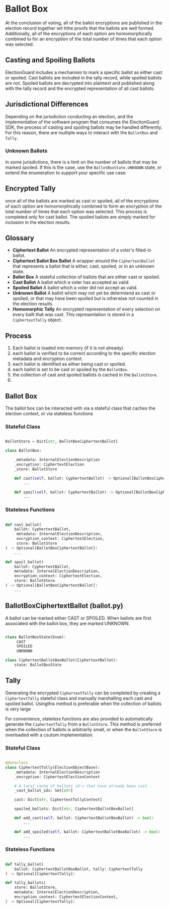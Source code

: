 # Ballot Box

At the conclusion of voting, all of the ballot encryptions are published in the election record together wit hthe proofs that the ballots are well formed.  Additionally, all of the encryptions of each option are homomorphically combined to for an encryption of the total number of times that each option was selected.

## Casting and Spoiling Ballots

ElectionGuard includes a mechanism to mark a specific ballot as either cast or spoiled.  Cast ballots are included in the tally record, while spoiled ballots are not.  Spoiled ballots are decrypted into plaintext and published along with the tally record and the encrypted representation of all cast ballots.

## Jurisdictional Differences

Depending on the jurisdiction conducting an election, and the implementation of the software program that consumes the ElectionGuard SDK, the process of casting and spoiling ballots may be handled differently. For this reason, there are multiple ways to interact with the `BallotBox` and `Tally`.

### Unknown Ballots

In some jurisdictions, there is a limit on the number of ballots that may be marked spoiled.  If this is the case, use the `BallotBoxState.UNKNOWN` state, or extend the enumeration to support your specific use case.

## Encrypted Tally

once all of the ballots are marked as cast or spoiled, all of the encryptions of each option are homomorphically combined to form an encryption of the total number of times that each option was selected.  This process is completed only for cast ballot.  The spoiled ballots are simply marked for inclusion in the election results.

## Glossary

- **Ciphertext Ballot** An encrypted representation of a voter's filled-in ballot.
- **Ciphertext Ballot Box Ballot** A wrapper around the `CiphertextBallot` that represents a ballot that is either, cast, spoiled, or in an unknown state.
- **Ballot Box** A stateful collection of ballots that are either cast or spoiled.
- **Cast Ballot** A ballot which a voter has accepted as valid.
- **Spoiled Ballot** A ballot which a voter did not accept as valid.
- **Unknown Ballot** A ballot which may not yet be determiend as cast or spoiled, or that may have been spoiled but is otherwise not counted in the election results.
- **Homomorphic Tally** An encrypted representation of every selection on every ballt that was cast.  This representation is stored in a `CiphertextTally` object.

## Process

1. Each ballot is loaded into memory (if it is not already).
2. each ballot is verified to be correct according to the specific election metadata and encryption context.
2. each ballot is identified as either being cast or spoiled.
3. each ballot is set to be cast or spoiled by the `BallotBox`.
4. the collection of cast and spoiled ballots is cached in the `BallotStore`.
5. 

## Ballot Box

The ballot box can be interacted with via a stateful class that caches the election context, or via stateless functions

### Stateful Class

```python

BallotStore = Dict[str, BallotBoxCiphertextBallot]

class BallotBox:

    _metadata: InternalElectionDescription
    _encryption: CiphertextElection
    _store: BallotStore

    def cast(self, ballot: CyphertextBallot) -> Optional[BallotBoxCiphertextBallot]:
        ...

    def spoil(self, ballot: CyphertextBallot) -> Optional[BallotBoxCiphertextBallot]:
        ...

```

### Stateless Functions

``` python

def cast_ballot(
    ballot: CyphertextBallot,
     metadata: InternalElectionDescription, 
     encryption_context: CiphertextElection, 
     store: BallotStore
) -> Optional[BallotBoxCiphertextBallot]:
    ...

def spoil_ballot(
    ballot: CyphertextBallot, 
    metadata: InternalElectionDescription, 
    encryption_context: CiphertextElection, 
    store: BallotStore
) -> Optional[BallotBoxCiphertextBallot]:
    ...

```

## BallotBoxCiphertextBallot (ballot.py)

A ballot can be marked either CAST or SPOILED.  When ballots are first associated with the ballot box, they are marked UNKNOWN.

```python

class BallotBoxState(Enum):
     CAST
     SPOILED
     UNKNOWN

class CiphertextBallotBoxBallot(CiphertextBallot):
    state: BallotBoxState

```

## Tally

Generating the encrypted `CiphertextTally` can be completed by creating a `CiphertextTally` stateful class and manually marshalling each cast and spoiled ballot.  Usingthis method is preferable when the collection of ballots is very large

For convenience, stateless functions are also provided to automatically generate the `CiphertextTally` from a `BallotStore`.  This method is preferred when the collection of ballots is arbitrarily small, or when the `BallotStore` is overloaded with a csutom implementation.

### Stateful Class

```python

@dataclass
class CiphertextTally(ElectionObjectBase):
    _metadata: InternalElectionDescription
    _encryption: CiphertextElectionContext

    # A local cache of ballots id's that have already been cast
    _cast_ballot_ids: Set[str]

    cast: Dict[str, CiphertextTallyContest]

    spoiled_ballots: Dict[str, CiphertextBallotBoxBallot]

    def add_cast(self, ballot: CiphertextBallotBoxBallot) -> bool:
        ...

    def add_spoiled(self, ballot: CiphertextBallotBoxBallot) -> bool:
        ...

```

### Stateless Functions

```python

def tally_ballot(
    ballot: CiphertextBallotBoxBallot, tally: CiphertextTally
) -> Optional[CiphertextTally]:

def tally_ballots(
    store: BallotStore,
    metadata: InternalElectionDescription,
    encryption_context: CiphertextElectionContext,
) -> Optional[CiphertextTally]:

```